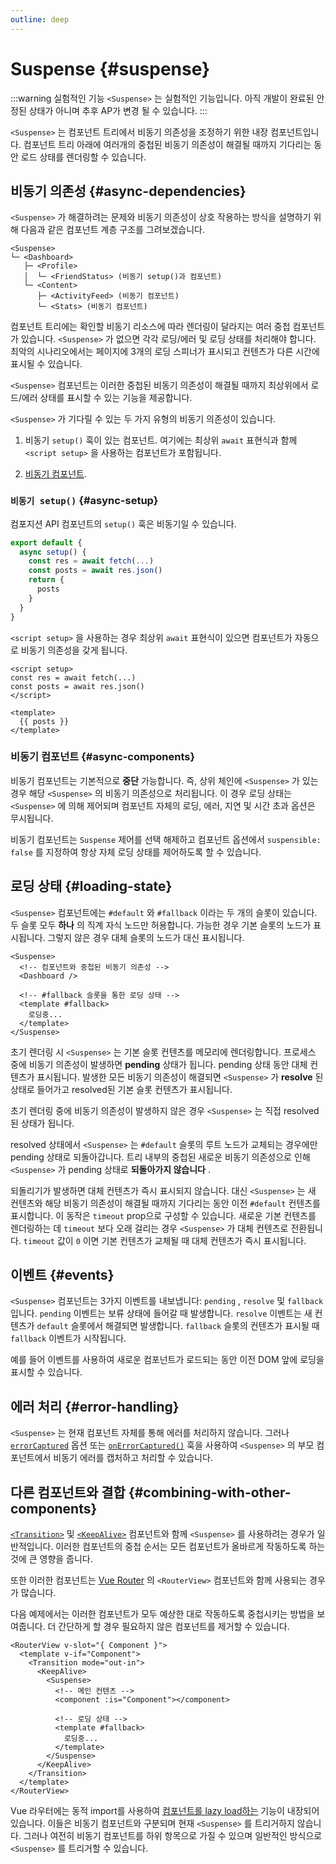 ```yaml
---
outline: deep
---
```


# Suspense {#suspense}

:::warning 실험적인 기능
`<Suspense>` 는 실험적인 기능입니다. 아직 개발이 완료된 안정된 상태가 아니며 추후 AP가 변경 될 수 있습니다.
:::

`<Suspense>` 는 컴포넌트 트리에서 비동기 의존성을 조정하기 위한 내장 컴포넌트입니다. 컴포넌트 트리 아래에 여러개의 중첩된 비동기 의존성이 해결될 때까지 기다리는 동안 로드 상태를 렌더링할 수 있습니다.

## 비동기 의존성 {#async-dependencies}

`<Suspense>` 가 해결하려는 문제와 비동기 의존성이 상호 작용하는 방식을 설명하기 위해 다음과 같은 컴포넌트 계층 구조를 그려보겠습니다.

```
<Suspense>
└─ <Dashboard>
   ├─ <Profile>
   │  └─ <FriendStatus> (비동기 setup()과 컴포넌트)
   └─ <Content>
      ├─ <ActivityFeed> (비동기 컴포넌트)
      └─ <Stats> (비동기 컴포넌트)
```

컴포넌트 트리에는 확인할 비동기 리소스에 따라 렌더링이 달라지는 여러 중첩 컴포넌트가 있습니다. `<Suspense>` 가 없으면 각각  로딩/에러 및 로딩 상태를 처리해야 합니다. 최악의 시나리오에서는 페이지에 3개의 로딩 스피너가 표시되고 컨텐츠가 다른 시간에 표시될 수 있습니다.

`<Suspense>` 컴포넌트는 이러한 중첩된 비동기 의존성이 해결될 때까지 최상위에서 로드/에러 상태를 표시할 수 있는 기능을 제공합니다.

`<Suspense>` 가 기다릴 수 있는 두 가지 유형의 비동기 의존성이 있습니다.

1. 비동기 `setup()` 훅이 있는 컴포넌트. 여기에는 최상위 `await` 표현식과 함께 `<script setup>` 을 사용하는 컴포넌트가 포함됩니다.

2. [비동기 컴포넌트](/guide/components/async).

### `비동기 setup()` {#async-setup}

컴포지션 API 컴포넌트의 `setup()` 훅은 비동기일 수 있습니다.

```js
export default {
  async setup() {
    const res = await fetch(...)
    const posts = await res.json()
    return {
      posts
    }
  }
}
```

`<script setup>` 을 사용하는 경우 최상위 `await` 표현식이 있으면 컴포넌트가 자동으로 비동기 의존성을 갖게 됩니다.

```vue
<script setup>
const res = await fetch(...)
const posts = await res.json()
</script>

<template>
  {{ posts }}
</template>
```

### 비동기 컴포넌트 {#async-components}

비동기 컴포넌트는 기본적으로 **중단** 가능합니다. 즉, 상위 체인에 `<Suspense>` 가 있는 경우 해당 `<Suspense>` 의 비동기 의존성으로 처리됩니다. 이 경우 로딩 상태는 `<Suspense>` 에 의해 제어되며 컴포넌트 자체의 로딩, 에러, 지연 및 시간 초과 옵션은 무시됩니다.

비동기 컴포넌트는 `Suspense` 제어를 선택 해제하고 컴포넌트 옵션에서 `suspensible: false` 를 지정하여 항상 자체 로딩 상태를 제어하도록 할 수 있습니다.

## 로딩 상태 {#loading-state}

`<Suspense>` 컴포넌트에는 `#default` 와 `#fallback` 이라는 두 개의 슬롯이 있습니다. 두 슬롯 모두 **하나** 의 직계 자식 노드만 허용합니다. 가능한 경우 기본 슬롯의 노드가 표시됩니다. 그렇지 않은 경우 대체 슬롯의 노드가 대신 표시됩니다.

```vue-html
<Suspense>
  <!-- 컴포넌트와 중첩된 비동기 의존성 -->
  <Dashboard />

  <!-- #fallback 슬롯을 통한 로딩 상태 -->
  <template #fallback>
    로딩중...
  </template>
</Suspense>
```

초기 렌더링 시 `<Suspense>` 는 기본 슬롯 컨텐츠를 메모리에 렌더링합니다. 프로세스 중에 비동기 의존성이 발생하면 **pending** 상태가 됩니다. pending 상태 동안 대체 컨텐츠가 표시됩니다. 발생한 모든 비동기 의존성이 해결되면 `<Suspense>` 가 **resolve** 된 상태로 들어가고 resolved된 기본 슬롯 컨텐츠가 표시됩니다.

초기 렌더링 중에 비동기 의존성이 발생하지 않은 경우 `<Suspense>` 는 직접 resolved된 상태가 됩니다.

resolved 상태에서 `<Suspense>` 는 `#default` 슬롯의 루트 노드가 교체되는 경우에만 pending 상태로 되돌아갑니다. 트리 내부의 중첩된 새로운 비동기 의존성으로 인해 `<Suspense>` 가 pending 상태로 **되돌아가지 않습니다** .

되돌리기가 발생하면 대체 컨텐츠가 즉시 표시되지 않습니다. 대신 `<Suspense>` 는 새 컨텐츠와 해당 비동기 의존성이 해결될 때까지 기다리는 동안 이전 `#default` 컨텐츠를 표시합니다. 이 동작은 `timeout` prop으로 구성할 수 있습니다. 새로운 기본 컨텐츠를 렌더링하는 데 `timeout` 보다 오래 걸리는 경우 `<Suspense>` 가 대체 컨텐츠로 전환됩니다. `timeout` 값이 `0` 이면 기본 컨텐츠가 교체될 때 대체 컨텐츠가 즉시 표시됩니다.

## 이벤트 {#events}

`<Suspense>` 컴포넌트는 3가지 이벤트를 내보냅니다: `pending` , `resolve` 및 `fallback` 입니다. `pending` 이벤트는 보류 상태에 들어갈 때 발생합니다. `resolve` 이벤트는 새 컨텐츠가 `default` 슬롯에서 해결되면 발생합니다. `fallback` 슬롯의 컨텐츠가 표시될 때 `fallback` 이벤트가 시작됩니다.

예를 들어 이벤트를 사용하여 새로운 컴포넌트가 로드되는 동안 이전 DOM 앞에 로딩을 표시할 수 있습니다.

## 에러 처리 {#error-handling}

`<Suspense>` 는 현재 컴포넌트 자체를 통해 에러를 처리하지 않습니다. 그러나 [`errorCaptured`](/api/options-lifecycle.html#errorcaptured) 옵션 또는 [`onErrorCaptured()`](/api/composition-api-lifecycle.html#onerrorcaptured) 훅을 사용하여 `<Suspense>` 의 부모 컴포넌트에서 비동기 에러를 캡처하고 처리할 수 있습니다.

## 다른 컴포넌트와 결합 {#combining-with-other-components}

[`<Transition>`](./transition) 및 [`<KeepAlive>`](./keep-alive) 컴포넌트와 함께 `<Suspense>` 를 사용하려는 경우가 일반적입니다. 이러한 컴포넌트의 중첩 순서는 모든 컴포넌트가 올바르게 작동하도록 하는 것에 큰 영향을 줍니다.

또한 이러한 컴포넌트는 [Vue Router](https://router.vuejs.kr/) 의 `<RouterView>` 컴포넌트와 함께 사용되는 경우가 많습니다.

다음 예제에서는 이러한 컴포넌트가 모두 예상한 대로 작동하도록 중첩시키는 방법을 보여줍니다. 더 간단하게 할 경우 필요하지 않은 컴포넌트를 제거할 수 있습니다.

```vue-html
<RouterView v-slot="{ Component }">
  <template v-if="Component">
    <Transition mode="out-in">
      <KeepAlive>
        <Suspense>
          <!-- 메인 컨텐츠 -->
          <component :is="Component"></component>

          <!-- 로딩 상태 -->
          <template #fallback>
            로딩중...
          </template>
        </Suspense>
      </KeepAlive>
    </Transition>
  </template>
</RouterView>
```

Vue 라우터에는 동적 import를 사용하여 [컴포넌트를 lazy load하는](https://router.vuejs.kr/guide/advanced/lazy-loading) 기능이 내장되어 있습니다. 이들은 비동기 컴포넌트와 구분되며 현재 `<Suspense>` 를 트리거하지 않습니다. 그러나 여전히 비동기 컴포넌트를 하위 항목으로 가질 수 있으며 일반적인 방식으로 `<Suspense>` 를 트리거할 수 있습니다.
